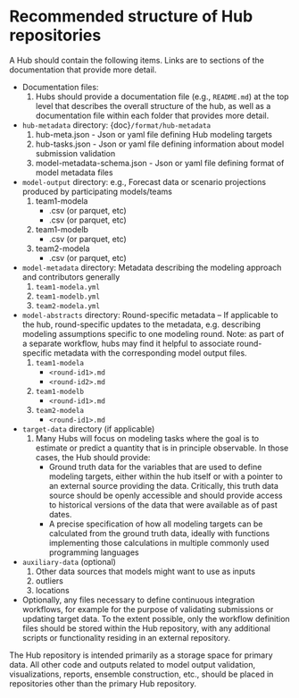 # Recommended structure of Hub repositories

A Hub should contain the following items. Links are to sections of the documentation that provide more detail.

* Documentation files:
   1. Hubs should provide a documentation file (e.g., `README.md`) at the top level that describes the overall structure of the hub, as well as a documentation file within each folder that provides more detail.
* `hub-metadata` directory: {doc}`/format/hub-metadata`
   1. hub-meta.json - Json or yaml file defining Hub modeling targets
   2. hub-tasks.json - Json or yaml file defining information about model submission validation
   3. model-metadata-schema.json - Json or yaml file defining format of model metadata files
* `model-output` directory: e.g., Forecast data or scenario projections produced by participating models/teams
   1. team1-modela
      * <round-id1>.csv (or parquet, etc)
      * <round-id2>.csv (or parquet, etc)
   2. team1-modelb
      * <round-id1>.csv (or parquet, etc)
   3. team2-modela
      * <round-id1>.csv (or parquet, etc)
* `model-metadata` directory: Metadata describing the modeling approach and contributors generally
   1. `team1-modela.yml`
   2. `team1-modelb.yml`
   3. `team2-modela.yml`
* `model-abstracts` directory: Round-specific metadata – If applicable to the hub, round-specific updates to the metadata, e.g. describing modeling assumptions specific to one modeling round. Note: as part of a separate workflow, hubs may find it helpful to associate round-specific metadata with the corresponding model output files.
   1. `team1-modela`
      * `<round-id1>.md`
      * `<round-id2>.md`
   2. `team1-modelb`
      * `<round-id1>.md`
   3. `team2-modela`
      * `<round-id1>.md`
* `target-data` directory (if applicable)
   1. Many Hubs will focus on modeling tasks where the goal is to estimate or predict a quantity that is in principle observable. In those cases, the Hub should provide:
      * Ground truth data for the variables that are used to define modeling targets, either within the hub itself or with a pointer to an external source providing the data. Critically, this truth data source should be openly accessible and should provide access to historical versions of the data that were available as of past dates.
      * A precise specification of how all modeling targets can be calculated from the ground truth data, ideally with functions implementing those calculations in multiple commonly used programming languages
* `auxiliary-data` (optional)
   1. Other data sources that models might want to use as inputs
   2. outliers
   3. locations
* Optionally, any files necessary to define continuous integration workflows, for example for the purpose of validating submissions or updating target data. To the extent possible, only the workflow definition files should be stored within the Hub repository, with any additional scripts or functionality residing in an external repository.


The Hub repository is intended primarily as a storage space for primary data. All other code and outputs related to model output validation, visualizations, reports, ensemble construction, etc., should be placed in repositories other than the primary Hub repository.
